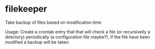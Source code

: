 # filekeeper
Take backup of files based on modification time

Usage: Create a crontab entry that that will check a file (or recursivelly a directory) periodically (a configuration file maybe?), if the file have been modified a backup will be taken
